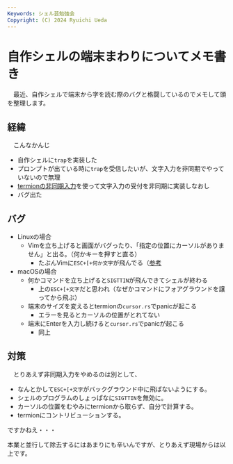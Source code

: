 ```yaml
---
Keywords: シェル芸勉強会
Copyright: (C) 2024 Ryuichi Ueda
---
```


# 自作シェルの端末まわりについてメモ書き

　最近、自作シェルで端末から字を読む際のバグと格闘しているのでメモして頭を整理します。

## 経緯

　こんなかんじ

* 自作シェルに`trap`を実装した
* プロンプトが出ている時に`trap`を受信したいが、文字入力を非同期でやっていないので無理
* [termionの非同期入力](https://docs.rs/termion/latest/termion/struct.AsyncReader.html)を使って文字入力の受付を非同期に実装しなおし
* バグ出た

## バグ

* Linuxの場合
    * Vimを立ち上げると画面がバグったり、「指定の位置にカーソルがありません」と出る。（何かキーを押すと直る）
        * たぶんVimに`ESC+[+何か文字`が飛んでる（[参考](https://mattn.kaoriya.net/software/vim/20121119204213.htm）)
* macOSの場合
    * 何かコマンドを立ち上げると`SIGTTIN`が飛んできてシェルが終わる
        * 上の`ESC+[+文字`だと思われ（なぜかコマンドにフォアグラウンドを譲ってから飛ぶ）
    * 端末のサイズを変えるとtermionの`cursor.rs`でpanicが起こる
        * エラーを見るとカーソルの位置がとれてない
    * 端末にEnterを入力し続けると`cursor.rs`でpanicが起こる
        * 同上

## 対策

　とりあえず非同期入力をやめるのは別として、

* なんとかして`ESC+[+文字`がバックグラウンド中に飛ばないようにする。
* シェルのプログラムのしょっぱなに`SIGTTIN`を無効に。
* カーソルの位置をむやみにtermionから取らず、自分で計算する。
* termionにコントリビューションする。

ですかねえ・・・


本業と並行して除去するにはあまりにも辛いんですが、とりあえず現場からは以上です。
